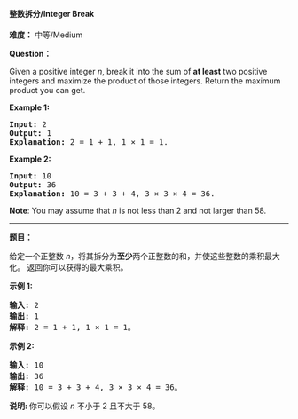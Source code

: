 #### 整数拆分/Integer Break
**难度：** 中等/Medium

**Question：** 

<p>Given a positive integer <i>n</i>, break it into the sum of <b>at least</b> two positive integers and maximize the product of those integers. Return the maximum product you can get.</p>

<p><strong>Example 1:</strong></p>

<div>
<pre>
<strong>Input: </strong><span id="example-input-1-1">2</span>
<strong>Output: </strong><span id="example-output-1">1</span>
<strong>Explanation: </strong>2 = 1 + 1, 1 &times; 1 = 1.</pre>

<div>
<p><strong>Example 2:</strong></p>

<pre>
<strong>Input: </strong><span id="example-input-2-1">10</span>
<strong>Output: </strong><span id="example-output-2">36</span>
<strong>Explanation: </strong>10 = 3 + 3 + 4, 3 &times;&nbsp;3 &times;&nbsp;4 = 36.</pre>

<p><b>Note</b>: You may assume that <i>n</i> is not less than 2 and not larger than 58.</p>
</div>
</div>

------

**题目：** 
<p>给定一个正整数&nbsp;<em>n</em>，将其拆分为<strong>至少</strong>两个正整数的和，并使这些整数的乘积最大化。 返回你可以获得的最大乘积。</p>

<p><strong>示例 1:</strong></p>

<pre><strong>输入: </strong>2
<strong>输出: </strong>1
<strong>解释: </strong>2 = 1 + 1, 1 &times; 1 = 1。</pre>

<p><strong>示例&nbsp;2:</strong></p>

<pre><strong>输入: </strong>10
<strong>输出: </strong>36
<strong>解释: </strong>10 = 3 + 3 + 4, 3 &times;&nbsp;3 &times;&nbsp;4 = 36。</pre>

<p><strong>说明: </strong>你可以假设&nbsp;<em>n&nbsp;</em>不小于 2 且不大于 58。</p>

